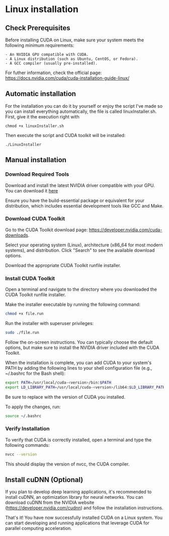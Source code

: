# Linux installation


## Check Prerequisites

Before installing CUDA on Linux, make sure your system meets the following minimum requirements:
```
- An NVIDIA GPU compatible with CUDA.
- A Linux distribution (such as Ubuntu, CentOS, or Fedora).
- A GCC compiler (usually pre-installed).
```

For futher information, check the official page: https://docs.nvidia.com/cuda/cuda-installation-guide-linux/

## Automatic installation
For the installation you can do it by yourself or enjoy the script I've made so you can install everything automatically, the file is called linuxInstaller.sh. <br/>
First, give it the execution right with 
```
chmod +x linuxInstaller.sh
``` 
Then execute the script and CUDA toolkit will be installed: 
```
./LinuxInstaller
```

## Manual installation

### Download Required Tools

Download and install the latest NVIDIA driver compatible with your GPU. You can download it [here](https://www.nvidia.com/Download/index.aspx)

Ensure you have the build-essential package or equivalent for your distribution, which includes essential development tools like GCC and Make.

### Download CUDA Toolkit

 Go to the CUDA Toolkit download page: https://developer.nvidia.com/cuda-downloads.

Select your operating system (Linux), architecture (x86_64 for most modern systems), and distribution. Click "Search" to see the available download options.

Download the appropriate CUDA Toolkit runfile installer.

### Install CUDA Toolkit

 Open a terminal and navigate to the directory where you downloaded the CUDA Toolkit runfile installer.

 Make the installer executable by running the following command:
```bash
chmod +x file.run
```

Run the installer with superuser privileges:
```bash
sudo ./file.run
```

Follow the on-screen instructions. You can typically choose the default options, but make sure to install the NVIDIA driver included with the CUDA Toolkit.

When the installation is complete, you can add CUDA to your system's PATH by adding the following lines to your shell configuration file (e.g., ~/.bashrc for the Bash shell):
``` bash
export PATH=/usr/local/cuda-<version>/bin:$PATH
export LD_LIBRARY_PATH=/usr/local/cuda-<version>/lib64:$LD_LIBRARY_PATH
```

Be sure to replace <version> with the version of CUDA you installed.

To apply the changes, run:
```bash
source ~/.bashrc
```


### Verify Installation

To verify that CUDA is correctly installed, open a terminal and type the following commands:
```bash
nvcc --version
```
This should display the version of nvcc, the CUDA compiler.

## Install cuDNN (Optional)

If you plan to develop deep learning applications, it's recommended to install cuDNN, an optimization library for neural networks. You can download cuDNN from the NVIDIA website (https://developer.nvidia.com/cudnn) and follow the installation instructions.

That's it! You have now successfully installed CUDA on a Linux system. You can start developing and running applications that leverage CUDA for parallel computing acceleration.